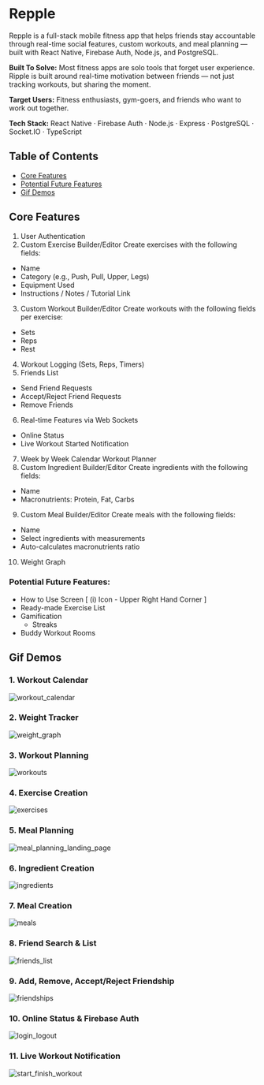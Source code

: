 # Repple

Repple is a full-stack mobile fitness app that helps friends stay accountable through real-time social features, custom workouts, and meal planning — built with React Native, Firebase Auth, Node.js, and PostgreSQL.

**Built To Solve:** Most fitness apps are solo tools that forget user experience. Ripple is built around real-time motivation between friends — not just tracking workouts, but sharing the moment.

**Target Users:** Fitness enthusiasts, gym-goers, and friends who want to work out together.

**Tech Stack:** React Native · Firebase Auth · Node.js · Express · PostgreSQL · Socket.IO · TypeScript


## Table of Contents
- [Core Features](#core-features)
- [Potential Future Features](#potential-future-features)
- [Gif Demos](#gif-demos)


## Core Features

1. User Authentication
2. Custom Exercise Builder/Editor
  Create exercises with the following fields:
  - Name
  - Category (e.g., Push, Pull, Upper, Legs) 
  - Equipment Used
  - Instructions / Notes / Tutorial Link
3. Custom Workout Builder/Editor
  Create workouts with the following fields per exercise:
  - Sets
  - Reps
  - Rest
4. Workout Logging (Sets, Reps, Timers)
5. Friends List
  - Send Friend Requests
  - Accept/Reject Friend Requests
  - Remove Friends
6. Real-time Features via Web Sockets
  - Online Status
  - Live Workout Started Notification
7. Week by Week Calendar Workout Planner
8. Custom Ingredient Builder/Editor
  Create ingredients with the following fields:
  - Name
  - Macronutrients: Protein, Fat, Carbs
9. Custom Meal Builder/Editor
  Create meals with the following fields:
  - Name
  - Select ingredients with measurements
  - Auto-calculates macronutrients ratio
10. Weight Graph

### Potential Future Features:
- How to Use Screen [ (i) Icon - Upper Right Hand Corner ]
- Ready-made Exercise List
- Gamification
  - Streaks
- Buddy Workout Rooms

## Gif Demos

### 1. Workout Calendar

![workout_calendar](https://github.com/user-attachments/assets/802231a9-6add-4d9b-8c96-de1876668ade)


### 2. Weight Tracker

![weight_graph](https://github.com/user-attachments/assets/9a18dccb-cca9-4e8a-8c25-5ef4e9bdde5f)


### 3. Workout Planning

![workouts](https://github.com/user-attachments/assets/bc972320-f665-4d9a-95c7-74f49c90ef57)


### 4. Exercise Creation

![exercises](https://github.com/user-attachments/assets/8e4c09a7-a893-41cf-a813-dae857c37f35)


### 5. Meal Planning

![meal_planning_landing_page](https://github.com/user-attachments/assets/c787d1fc-7ffd-438e-9d38-674a82b7b309)


### 6. Ingredient Creation

![ingredients](https://github.com/user-attachments/assets/bda5ea3f-b7c8-416d-a9da-daf5aea586bc)


### 7. Meal Creation

![meals](https://github.com/user-attachments/assets/d16a05c2-3dc8-4cde-891e-6c8ec539dd39)


### 8. Friend Search & List

![friends_list](https://github.com/user-attachments/assets/d995dcd7-886f-4578-a541-510d782b85bf)


### 9. Add, Remove, Accept/Reject Friendship

![friendships](https://github.com/user-attachments/assets/a50ec6ff-af6d-438c-a843-e4745466e133)


### 10. Online Status & Firebase Auth

![login_logout](https://github.com/user-attachments/assets/c1e8519d-302d-4f32-a18f-02b4930fd30e)


### 11. Live Workout Notification

![start_finish_workout](https://github.com/user-attachments/assets/b9c6a305-1a39-4a4f-b68d-784e69324e9b)


